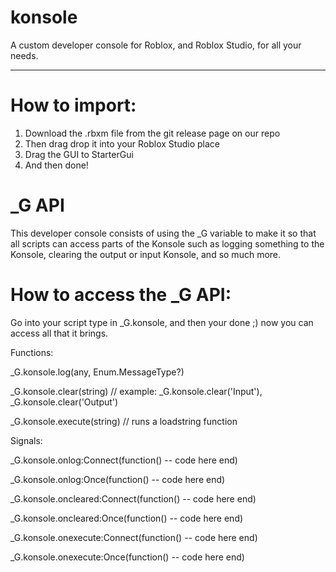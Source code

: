 # konsole
A custom developer console for Roblox, and Roblox Studio, for all your needs.

-----------------------------------------------------------------------------

# How to import:

1. Download the .rbxm file from the git release page on our repo
2. Then drag drop it into your Roblox Studio place
3. Drag the GUI to StarterGui
4. And then done!

# _G API

This developer console consists of using the _G variable to make it so that all scripts can access parts of the Konsole such as logging something to the Konsole, clearing the output or input Konsole, and so much more.

# How to access the _G API:

Go into your script type in _G.konsole, and then your done ;) now you can access all that it brings.

Functions:

_G.konsole.log(any, Enum.MessageType?)

_G.konsole.clear(string) // example: _G.konsole.clear('Input'), _G.konsole.clear('Output')

_G.konsole.execute(string) // runs a loadstring function

Signals:

_G.konsole.onlog:Connect(function()
  -- code here
end)

_G.konsole.onlog:Once(function()
  -- code here
end)

_G.konsole.oncleared:Connect(function()
  -- code here
end)

_G.konsole.oncleared:Once(function()
  -- code here
end)

_G.konsole.onexecute:Connect(function()
  -- code here
end)

_G.konsole.onexecute:Once(function()
  -- code here
end)
